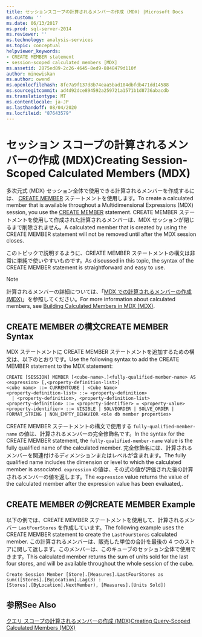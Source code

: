 ```yaml
---
title: セッションスコープの計算されるメンバーの作成 (MDX) |Microsoft Docs
ms.custom: ''
ms.date: 06/13/2017
ms.prod: sql-server-2014
ms.reviewer: ''
ms.technology: analysis-services
ms.topic: conceptual
helpviewer_keywords:
- CREATE MEMBER statement
- session-scoped calculated members [MDX]
ms.assetid: 2875ed89-2c26-4645-8ed9-8848479d110f
author: minewiskan
ms.author: owend
ms.openlocfilehash: 8fe7a9f137d8b74eaa5bad104dbfdb471dd14588
ms.sourcegitcommit: ad4d92dce894592a259721a1571b1d8736abacdb
ms.translationtype: MT
ms.contentlocale: ja-JP
ms.lasthandoff: 08/04/2020
ms.locfileid: "87643579"
---
```

# <a name="creating-session-scoped-calculated-members-mdx"></a><span data-ttu-id="7faf3-102">セッション スコープの計算されるメンバーの作成 (MDX)</span><span class="sxs-lookup"><span data-stu-id="7faf3-102">Creating Session-Scoped Calculated Members (MDX)</span></span>
  <span data-ttu-id="7faf3-103">多次元式 (MDX) セッション全体で使用できる計算されるメンバーを作成するには、 [CREATE MEMBER](/sql/mdx/mdx-data-definition-create-member) ステートメントを使用します。</span><span class="sxs-lookup"><span data-stu-id="7faf3-103">To create a calculated member that is available throughout a Multidimensional Expressions (MDX) session, you use the [CREATE MEMBER](/sql/mdx/mdx-data-definition-create-member) statement.</span></span> <span data-ttu-id="7faf3-104">CREATE MEMBER ステートメントを使用して作成された計算されるメンバーは、MDX セッションが閉じるまで削除されません。</span><span class="sxs-lookup"><span data-stu-id="7faf3-104">A calculated member that is created by using the CREATE MEMBER statement will not be removed until after the MDX session closes.</span></span>  
  
 <span data-ttu-id="7faf3-105">このトピックで説明するように、CREATE MEMBER ステートメントの構文は非常に単純で使いやすいものです。</span><span class="sxs-lookup"><span data-stu-id="7faf3-105">As discussed in this topic, the syntax of the CREATE MEMBER statement is straightforward and easy to use.</span></span>  
  
> [!NOTE]  
>  <span data-ttu-id="7faf3-106">計算されるメンバーの詳細については、「[MDX での計算されるメンバーの作成 &#40;MDX&#41;](mdx-calculated-members-building-calculated-members.md)」を参照してください。</span><span class="sxs-lookup"><span data-stu-id="7faf3-106">For more information about calculated members, see [Building Calculated Members in MDX &#40;MDX&#41;](mdx-calculated-members-building-calculated-members.md).</span></span>  
  
## <a name="create-member-syntax"></a><span data-ttu-id="7faf3-107">CREATE MEMBER の構文</span><span class="sxs-lookup"><span data-stu-id="7faf3-107">CREATE MEMBER Syntax</span></span>  
 <span data-ttu-id="7faf3-108">MDX ステートメントに CREATE MEMBER ステートメントを追加するための構文は、以下のとおりです。</span><span class="sxs-lookup"><span data-stu-id="7faf3-108">Use the following syntax to add the CREATE MEMBER statement to the MDX statement:</span></span>  
  
```  
CREATE [SESSION] MEMBER [<cube-name>.]<fully-qualified-member-name> AS <expression> [,<property-definition-list>]  
<cube name> ::= CURRENTCUBE | <Cube Name>  
<property-definition-list> ::= <property-definition>  
  | <property-definition>, <property-definition-list>  
<property-definition> ::= <property-identifier> = <property-value>  
<property-identifier> ::= VISIBLE | SOLVEORDER | SOLVE_ORDER | FORMAT_STRING | NON_EMPTY_BEHAVIOR <ole db member properties>  
```  
  
 <span data-ttu-id="7faf3-109">CREATE MEMBER ステートメントの構文で使用する `fully-qualified-member-name` の値は、計算されるメンバーの完全修飾名です。</span><span class="sxs-lookup"><span data-stu-id="7faf3-109">In the syntax for the CREATE MEMBER statement, the `fully-qualified-member-name` value is the fully qualified name of the calculated member.</span></span> <span data-ttu-id="7faf3-110">完全修飾名には、計算されるメンバーを関連付けるディメンションまたはレベルが含まれます。</span><span class="sxs-lookup"><span data-stu-id="7faf3-110">The fully qualified name includes the dimension or level to which the calculated member is associated.</span></span> <span data-ttu-id="7faf3-111">`expression` の値は、その式の値が評価された後の計算されるメンバーの値を返します。</span><span class="sxs-lookup"><span data-stu-id="7faf3-111">The `expression` value returns the value of the calculated member after the expression value has been evaluated,.</span></span>  
  
## <a name="create-member-example"></a><span data-ttu-id="7faf3-112">CREATE MEMBER の例</span><span class="sxs-lookup"><span data-stu-id="7faf3-112">CREATE MEMBER Example</span></span>  
 <span data-ttu-id="7faf3-113">以下の例では、CREATE MEMBER ステートメントを使用して、計算されるメンバー `LastFourStores` を作成しています。</span><span class="sxs-lookup"><span data-stu-id="7faf3-113">The following example uses the CREATE MEMBER statement to create the `LastFourStores` calculated member.</span></span> <span data-ttu-id="7faf3-114">この計算されるメンバーは、販売した単位の合計を最後の 4 つのストアに関して返します。このメンバーは、このキューブのセッション全体で使用できます。</span><span class="sxs-lookup"><span data-stu-id="7faf3-114">This calculated member returns the sum of units sold for the last four stores, and will be available throughout the whole session of the cube.</span></span>  
  
```  
Create Session Member [Store].[Measures].LastFourStores as   
sum(([Stores].[ByLocation].Lag(3) :  
[Stores].[ByLocation].NextMember), [Measures].[Units Sold])  
```  
  
## <a name="see-also"></a><span data-ttu-id="7faf3-115">参照</span><span class="sxs-lookup"><span data-stu-id="7faf3-115">See Also</span></span>  
 [<span data-ttu-id="7faf3-116">クエリ スコープの計算されるメンバーの作成 (MDX)</span><span class="sxs-lookup"><span data-stu-id="7faf3-116">Creating Query-Scoped Calculated Members &#40;MDX&#41;</span></span>](mdx-calculated-members-query-scoped-calculated-members.md)  
  
  
